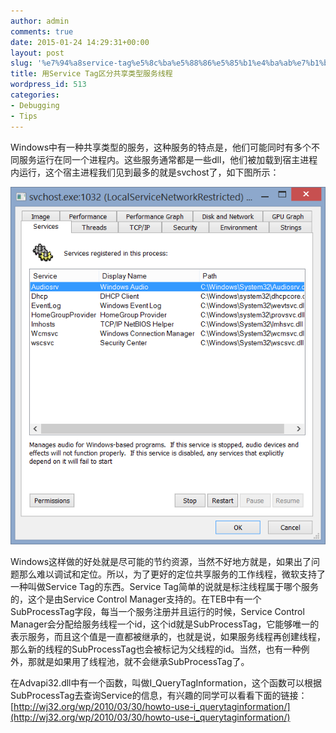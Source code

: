 ```yaml
---
author: admin
comments: true
date: 2015-01-24 14:29:31+00:00
layout: post
slug: '%e7%94%a8service-tag%e5%8c%ba%e5%88%86%e5%85%b1%e4%ba%ab%e7%b1%bb%e5%9e%8b%e6%9c%8d%e5%8a%a1%e7%ba%bf%e7%a8%8b'
title: 用Service Tag区分共享类型服务线程
wordpress_id: 513
categories:
- Debugging
- Tips
---
```


Windows中有一种共享类型的服务，这种服务的特点是，他们可能同时有多个不同服务运行在同一个进程内。这些服务通常都是一些dll，他们被加载到宿主进程内运行，这个宿主进程我们见到最多的就是svchost了，如下图所示：

[![20150124220922](/uploads/2015/01/20150124220922.png)](/uploads/2015/01/20150124220922.png)

Windows这样做的好处就是尽可能的节约资源，当然不好地方就是，如果出了问题那么难以调试和定位。所以，为了更好的定位共享服务的工作线程，微软支持了一种叫做Service Tag的东西。Service Tag简单的说就是标注线程属于哪个服务的，这个是由Service Control Manager支持的。在TEB中有一个SubProcessTag字段，每当一个服务注册并且运行的时候，Service Control Manager会分配给服务线程一个id，这个id就是SubProcessTag，它能够唯一的表示服务，而且这个值是一直都被继承的，也就是说，如果服务线程再创建线程，那么新的线程的SubProcessTag也会被标记为父线程的id。当然，也有一种例外，那就是如果用了线程池，就不会继承SubProcessTag了。

在Advapi32.dll中有一个函数，叫做I_QueryTagInformation，这个函数可以根据SubProcessTag去查询Service的信息，有兴趣的同学可以看看下面的链接：[http://wj32.org/wp/2010/03/30/howto-use-i_querytaginformation/](http://wj32.org/wp/2010/03/30/howto-use-i_querytaginformation/)
